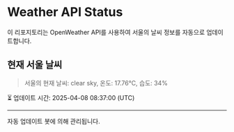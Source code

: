 
# Weather API Status

이 리포지토리는 OpenWeather API를 사용하여 서울의 날씨 정보를 자동으로 업데이트합니다.

## 현재 서울 날씨
> 서울의 현재 날씨: clear sky, 온도: 17.76°C, 습도: 34%

⏳ 업데이트 시간: 2025-04-08 08:37:00 (UTC)

---
자동 업데이트 봇에 의해 관리됩니다.
